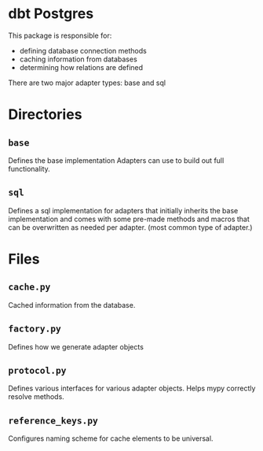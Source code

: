 # dbt Postgres

This package is responsible for:

- defining database connection methods
- caching information from databases
- determining how relations are defined

There are two major adapter types: base and sql

# Directories

## `base`

Defines the base implementation Adapters can use to build out full functionality.

## `sql`

Defines a sql implementation for adapters that initially inherits the base implementation
and comes with some pre-made methods and macros that can be overwritten as needed per adapter.
(most common type of adapter.)

# Files

## `cache.py`

Cached information from the database.

## `factory.py`

Defines how we generate adapter objects

## `protocol.py`

Defines various interfaces for various adapter objects. Helps mypy correctly resolve methods.

## `reference_keys.py`

Configures naming scheme for cache elements to be universal.

